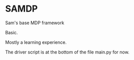 # SAMDP
Sam's base MDP framework

Basic.

Mostly a learning experience. 

The driver script is at the bottom of the file main.py for now.
